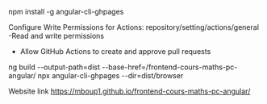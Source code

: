 <!-- Manuellement -->
npm install -g angular-cli-ghpages


Configure Write Permissions for Actions:
repository/setting/actions/general
-Read and write permissions
- Allow GitHub Actions to create and approve pull requests


ng build --output-path=dist --base-href=/frontend-cours-maths-pc-angular/
npx angular-cli-ghpages --dir=dist/browser

Website link
https://mboup1.github.io/frontend-cours-maths-pc-angular/



<!-- ng build --output-path=dist/frontend-cours-maths-pc-angular --base-href=/frontend-cours-maths-pc-angular/
npx angular-cli-ghpages --dir=dist/frontend-cours-maths-pc-angular -->
